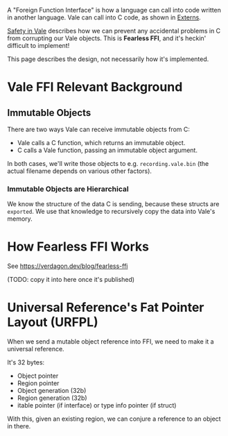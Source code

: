 
A "Foreign Function Interface" is how a language can call into code written in another language. Vale can call into C code, as shown in [Externs](https://vale.dev/guide/externs).

[Safety in Vale](https://vale.dev/fearless) describes how we can prevent any accidental problems in C from corrupting our Vale objects. This is **Fearless FFI**, and it's heckin' difficult to implement!

This page describes the design, not necessarily how it's implemented.

# Vale FFI Relevant Background

## Immutable Objects

There are two ways Vale can receive immutable objects from C:

 * Vale calls a C function, which returns an immutable object.
 * C calls a Vale function, passing an immutable object argument.

In both cases, we'll write those objects to e.g. `recording.vale.bin` (the actual filename depends on various other factors).

### Immutable Objects are Hierarchical

We know the structure of the data C is sending, because these structs are `exported`. We use that knowledge to recursively copy the data into Vale's memory.

# How Fearless FFI Works

See https://verdagon.dev/blog/fearless-ffi

(TODO: copy it into here once it's published)



# Universal Reference's Fat Pointer Layout (URFPL)

When we send a mutable object reference into FFI, we need to make it a universal reference.

It's 32 bytes:

 * Object pointer
 * Region pointer
 * Object generation (32b)
 * Region generation (32b)
 * itable pointer (if interface) or type info pointer (if struct)

With this, given an existing region, we can conjure a reference to an object in there.


